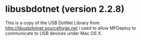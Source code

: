 libusbdotnet (version 2.2.8)
============


This is a copy of the USB DotNet Library from http://libusbdotnet.sourceforge.net i used to allow MFDeploy to communicate to USB devices under Mac OS X.

